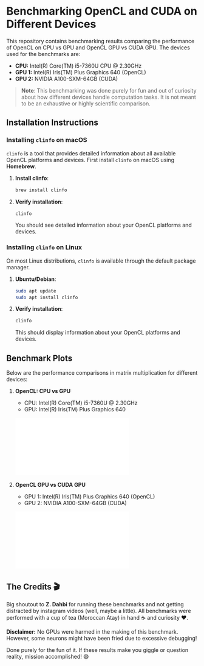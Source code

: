 # Benchmarking OpenCL and CUDA on Different Devices

This repository contains benchmarking results comparing the performance of OpenCL on CPU vs GPU and OpenCL GPU vs CUDA GPU. The devices used for the benchmarks are:
- **CPU:** Intel(R) Core(TM) i5-7360U CPU @ 2.30GHz
- **GPU 1:** Intel(R) Iris(TM) Plus Graphics 640 (OpenCL)
- **GPU 2:** NVIDIA A100-SXM-64GB (CUDA)

> **Note**: This benchmarking was done purely for fun and out of curiosity about how different devices handle computation tasks. It is not meant to be an exhaustive or highly scientific comparison.

## Installation Instructions

### Installing `clinfo` on macOS

`clinfo` is a tool that provides detailed information about all available OpenCL platforms and devices. First install `clinfo` on macOS using **Homebrew**.

1. **Install clinfo**:
    ```bash
    brew install clinfo
    ```

2. **Verify installation**:
    ```bash
    clinfo
    ```
    You should see detailed information about your OpenCL platforms and devices.

### Installing `clinfo` on Linux

On most Linux distributions, `clinfo` is available through the default package manager.

1. **Ubuntu/Debian**:
    ```bash
    sudo apt update
    sudo apt install clinfo
    ```

2. **Verify installation**:
    ```bash
    clinfo
    ```
    This should display information about your OpenCL platforms and devices.

## Benchmark Plots

Below are the performance comparisons in matrix multiplication for different devices:

1. **OpenCL: CPU vs GPU**
   - CPU: Intel(R) Core(TM) i5-7360U @ 2.30GHz
   - GPU: Intel(R) Iris(TM) Plus Graphics 640

   ![Benchmark Plot: OpenCL CPU vs GPU](./plots/benchmark_plot_CPU_GPU.pdf)

2. **OpenCL GPU vs CUDA GPU**
   - GPU 1: Intel(R) Iris(TM) Plus Graphics 640 (OpenCL)
   - GPU 2: NVIDIA A100-SXM-64GB (CUDA)

   ![Benchmark Plot: OpenCL GPU vs CUDA GPU](./plots/benchmark_plot_GPU_GPU.pdf)


## The Credits 🎬
Big shoutout to **Z. Dahbi** for running these benchmarks and not getting distracted by instagram videos (well, maybe a little). All benchmarks were performed with a cup of tea (Moroccan Atay) in hand ☕ and curiosity ❤️.

**Disclaimer:** No GPUs were harmed in the making of this benchmark. However, some neurons might have been fried due to excessive debugging!

Done purely for the fun of it. If these results make you giggle or question reality, mission accomplished! 😄